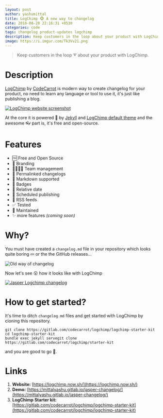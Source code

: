 ```yaml
---
layout: post
author: yashumittal
title: LogChimp 🐵 A new way to changelog
date: 2018-08-20 22:16:31 +0530
categories: code
tags: changelog product-updates logchimp
description: Keep customers in the loop about your product with LogChimp
image: https://i.imgur.com/Tk3Vv21.png
---
```


> Keep customers in the loop ➰ about your product with LogChimp.

# Description

[LogChimp](https://logchimp.now.sh/) by [CodeCarrot](https://www.codecarrot.net/) is modern way to create changelog for your product, no need to learn any language or tool to use it, it's just like publishing a blog.

[![LogChimp website screenshot](https://i.imgur.com/L9aeRDU.png)](https://logchimp.now.sh/)

At the core it is powered 🌟 by [Jekyll](https://jekyllrb.com) and [LogChimp default theme](https://rubygems.org/gems/logchimp) and the awesome 👓 part is, it's free and open-source.

# Features

* 🆓 Free and Open Source
* 🎀 Branding
* 👨‍👨‍👧‍👧 Team management
* 🌈 Permalinked changelogs
* 📂 Markdown supported
* 📛 Badges
* 📅 Relative date
* 🤖 Scheduled publishing
* 📰 RSS feeds
* ✅ Tested
* 🔨 Maintained
* ✨ more features _(coming soon)_

# Why?

You must have created a `changelog.md` file in your repository which looks quite boring 💤 or the the GitHub releases...

![Old way of changelog](https://i.imgur.com/gz9BnTf.gif)

Now let's see 😲 how it looks like with LogChimp

[![Jasper Logchimp changelog](https://i.imgur.com/BYmQOsY.gif)](https://mittalyashu.gitlab.io/jasper-changelog/)

# How to get started?

It's time to ditch `changelog.md` files and get started with LogChimp by cloning this repository.

```ssh
git clone https://gitlab.com/codecarrot/logchimp/logchimp-starter-kit
cd logchimp-starter-kit
bundle exec jekyll servegit clone https://gitlab.com/codecarrot/logchimp/starter-kit
```

and you are good to go 🔰.

# Links

1. **Website:** [https://logchimp.now.sh/](https://logchimp.now.sh/)
2. **Demo:** [https://mittalyashu.gitlab.io/jasper-changelog/](https://mittalyashu.gitlab.io/jasper-changelog/)
3. **LogChimp Starter kit:** [https://gitlab.com/codecarrot/logchimp/logchimp-starter-kit](https://gitlab.com/codecarrot/logchimp/logchimp-starter-kit)
